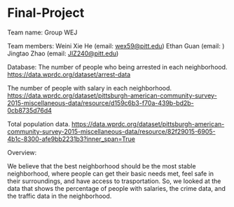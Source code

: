 # Final-Project

Team name: Group WEJ

Team members: 
Weini Xie He (email: wex59@pitt.edu)
Ethan Guan (email: )
Jingtao Zhao (email: JIZ240@pitt.edu)

Database:
The number of people who being arrested in each neighborhood.
https://data.wprdc.org/dataset/arrest-data

The number of people with salary in each neighborhood.
https://data.wprdc.org/dataset/pittsburgh-american-community-survey-2015-miscellaneous-data/resource/d159c6b3-f70a-439b-bd2b-0cb8735d76d4

Total population data.
https://data.wprdc.org/dataset/pittsburgh-american-community-survey-2015-miscellaneous-data/resource/82f29015-6905-4b1c-8300-afe9bb2231b3?inner_span=True

Overview:

We believe that the best neighborhood should be the most stable neighborhood, where people can get their basic needs met, feel safe in their surroundings, and have access to trasportation. So, we looked at the data that shows the percentage of people with salaries, the crime data, and the traffic data in the neighborhood.


